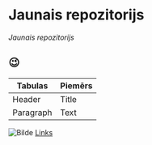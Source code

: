 # Jaunais repozitorijs
*Jaunais repozitorijs*

:wink:
---

 
 | Tabulas | Piemērs |
| ----------- | ----------- |
| Header | Title |
| Paragraph | Text |

![Bilde](D:\Sun.png)
[Links](https://www.w3schools.com/)
